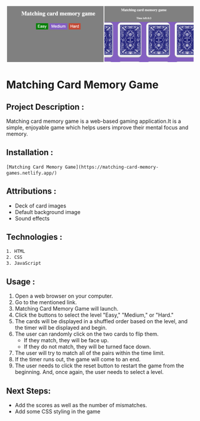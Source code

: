 ![screenshot](assets/screenshot.png)
# Matching Card Memory Game
## Project Description :
Matching card memory game is a web-based gaming application.It is a simple, enjoyable game which helps users improve their mental focus and memory.

## Installation :
    [Matching Card Memory Game](https://matching-card-memory-games.netlify.app/)
## Attributions :
  - Deck of card images
  - Default background image
  - Sound effects

## Technologies :
    1. HTML
    2. CSS
    3. JavaScript

## Usage :
1. Open a web browser on your computer.
2. Go to the mentioned link.
3. Matching Card Memory Game will launch.
4. Click the buttons to select the level "Easy," "Medium," or "Hard."
5. The cards will be displayed in a shuffled order based on the level, and the timer will be displayed and begin.
6. The user can randomly click on the two cards to flip them.
     - If they match, they will be face up.
     - If they do not match, they will be turned face down.
7. The user will try to match all of the pairs within the time limit.
8. If the timer runs out, the game will come to an end.
9. The user needs to click the reset button to restart the game from the beginning. And, once again, the user needs to select a level.

## Next Steps:
- Add the scores as well as the number of mismatches.
- Add some CSS styling in the game